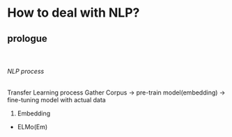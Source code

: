 # How to deal with NLP?
## prologue
<br>

###### NLP process
Transfer Learning process
Gather Corpus -> pre-train model(embedding) -> fine-tuning model with actual data
<br>
1) Embedding 
 - ELMo(Em)
